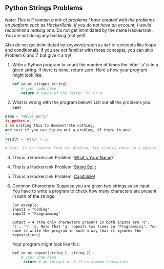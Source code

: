 ## Python Strings Problems

*Note: This will contain a mix of problems I have created with the problems on platform such as HackerRank. If you do not have an account, I would recommend making one.* Do not get intimidated by the name Hackerrank. You are not doing any hacking (not yet!)

Also do not get intimidated by keywords such as `def` or concepts like loops and conditionals. If you are not familiar with those concepts, you can skip Problem 6 and 7, but give it a try!

1. Write a Python program to count the number of times the letter 'a' is in a given string. If there is none, return zero. Here's how your program might look like:

   ```python
   def count_a(input_string):
       # your code here
       return # count of the letter 'a' or 0
   ```

2.  What is wrong with the program below? List out all the problems you see!

   ```Python
   name = 'Hello World"
   is_python = ""
   I am writing this to demonstrate nothing,
   and test if you can figure out a problem, if there is one!
   ""
   result = 'Ajay' + 27
   
   # Hint, if you cannot find the problem, try running these in a python shell
   
   ```

3. This is a Hackerrank Problem: [What's Your Name](https://www.hackerrank.com/challenges/whats-your-name/problem?isFullScreen=true)?

4. This is a Hackerrank Problem: [String Split](https://www.hackerrank.com/challenges/python-string-split-and-join/problem?isFullScreen=true)

5. This is a Hackerrank Problem: [Capitalize!](https://www.hackerrank.com/challenges/capitalize/problem?isFullScreen=true)

6. Common Characters: Suppose you are given two strings as an input. You have to write a program to check how many characters are present in both of the strings.

   ```
   For example:
   input1 = "Coding"
   input2 = "Programming"
   
   Output = 4 (the only characters present in both inputs are 'o', 'i', 'n' 'g. Note that 'g' repeats two times in 'Programming'. You have to write the program in such a way that it ignores the repeatations)
   ```

   Your program might look like this:

   ```python
   def count_repeat(string_1, string_2):
       # your code here
      	return # an integer or 0 if no common characters
   ```
